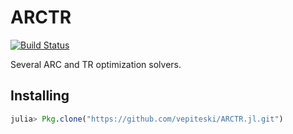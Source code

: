 # ARCTR
[![Build Status](https://travis-ci.org/vepiteski/ARCTR.jl.svg?branch=master)](https://travis-ci.org/vepiteski/ARCTR.jl)

Several ARC and TR optimization solvers.


## Installing

```JULIA
julia> Pkg.clone("https://github.com/vepiteski/ARCTR.jl.git")
```
